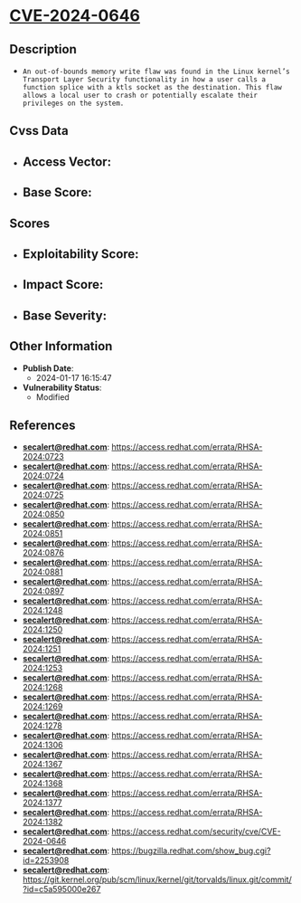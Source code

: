 
# [CVE-2024-0646](https://cve.mitre.org/cgi-bin/cvename.cgi?name=CVE-2024-0646)

## Description

- `An out-of-bounds memory write flaw was found in the Linux kernel’s Transport Layer Security functionality in how a user calls a function splice with a ktls socket as the destination. This flaw allows a local user to crash or potentially escalate their privileges on the system.`

## Cvss Data

- **Access Vector**:
  - 
- **Base Score**:
  - 

## Scores

- **Exploitability Score**:
  - 
- **Impact Score**:
  - 
- **Base Severity**:
  - 

## Other Information

- **Publish Date**:
  - 2024-01-17 16:15:47
- **Vulnerability Status**:
  - Modified

## References

- **secalert@redhat.com**: https://access.redhat.com/errata/RHSA-2024:0723
- **secalert@redhat.com**: https://access.redhat.com/errata/RHSA-2024:0724
- **secalert@redhat.com**: https://access.redhat.com/errata/RHSA-2024:0725
- **secalert@redhat.com**: https://access.redhat.com/errata/RHSA-2024:0850
- **secalert@redhat.com**: https://access.redhat.com/errata/RHSA-2024:0851
- **secalert@redhat.com**: https://access.redhat.com/errata/RHSA-2024:0876
- **secalert@redhat.com**: https://access.redhat.com/errata/RHSA-2024:0881
- **secalert@redhat.com**: https://access.redhat.com/errata/RHSA-2024:0897
- **secalert@redhat.com**: https://access.redhat.com/errata/RHSA-2024:1248
- **secalert@redhat.com**: https://access.redhat.com/errata/RHSA-2024:1250
- **secalert@redhat.com**: https://access.redhat.com/errata/RHSA-2024:1251
- **secalert@redhat.com**: https://access.redhat.com/errata/RHSA-2024:1253
- **secalert@redhat.com**: https://access.redhat.com/errata/RHSA-2024:1268
- **secalert@redhat.com**: https://access.redhat.com/errata/RHSA-2024:1269
- **secalert@redhat.com**: https://access.redhat.com/errata/RHSA-2024:1278
- **secalert@redhat.com**: https://access.redhat.com/errata/RHSA-2024:1306
- **secalert@redhat.com**: https://access.redhat.com/errata/RHSA-2024:1367
- **secalert@redhat.com**: https://access.redhat.com/errata/RHSA-2024:1368
- **secalert@redhat.com**: https://access.redhat.com/errata/RHSA-2024:1377
- **secalert@redhat.com**: https://access.redhat.com/errata/RHSA-2024:1382
- **secalert@redhat.com**: https://access.redhat.com/security/cve/CVE-2024-0646
- **secalert@redhat.com**: https://bugzilla.redhat.com/show_bug.cgi?id=2253908
- **secalert@redhat.com**: https://git.kernel.org/pub/scm/linux/kernel/git/torvalds/linux.git/commit/?id=c5a595000e267
